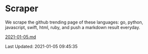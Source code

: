 # Scraper

We scrape the github trending page of these languages: go, python, javascript, swift, html, ruby, and push a markdown result everyday.

[2021-01-05.md](https://github.com/henson/Scraper/blob/master/2021-01-05.md)

Last Updated: 2021-01-05 09:45:35